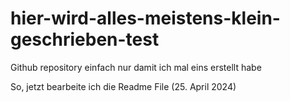 # hier-wird-alles-meistens-klein-geschrieben-test
Github repository einfach nur damit ich mal eins erstellt habe

So, jetzt bearbeite ich die Readme File (25. April 2024)
